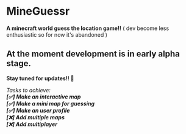 # MineGuessr 

**A minecraft world guess the location game!!**
( dev become less enthusiastic so for now it's abandoned )

## At the moment development is in early alpha stage.
**Stay tuned for updates!! 🥳**

_Tasks to achieve:_<br/>
***[✅] Make an interactive map***<br/>
***[✅] Make a mini map for guessing***<br/>
***[✅] Make an user profile***<br/>
***[❌] Add multiple maps***<br/>
***[❌] Add multiplayer***<br/>
